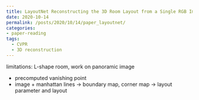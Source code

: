 ```yaml
---
title: LayoutNet Reconstructing the 3D Room Layout from a Single RGB Image
date: 2020-10-14
permalink: /posts/2020/10/14/paper_layoutnet/
categories:
- paper-reading
tags:
  - CVPR
  - 3D reconstruction
---
```


limitations: L-shape room, work on panoramic image
- precomputed vanishing point
- image + manhattan lines -> boundary map, corner map -> layout parameter and layout